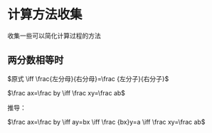 # 计算方法收集

收集一些可以简化计算过程的方法  

## 两分数相等时

$原式 \iff \frac{左分母}{右分母}=\frac {左分子}{右分子}$

$\frac ax=\frac by \iff \frac xy=\frac ab$

推导：

$\frac ax=\frac by \iff ay=bx \iff \frac {bx}y=a \iff \frac xy=\frac ab$